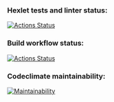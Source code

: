 ### Hexlet tests and linter status:
[![Actions Status](https://github.com/romcky/java-project-78/actions/workflows/hexlet-check.yml/badge.svg)](https://github.com/romcky/java-project-78/actions)

### Build workflow status:
[![Actions Status](https://github.com/romcky/java-project-78/actions/workflows/build-workflow.yml/badge.svg)](https://github.com/romcky/java-project-78/actions/workflows/build-workflow.yml)

### Codeclimate maintainability:
[![Maintainability](https://api.codeclimate.com/v1/badges/7661ab86808af88c8619/maintainability)](https://codeclimate.com/github/romcky/java-project-78/maintainability)

